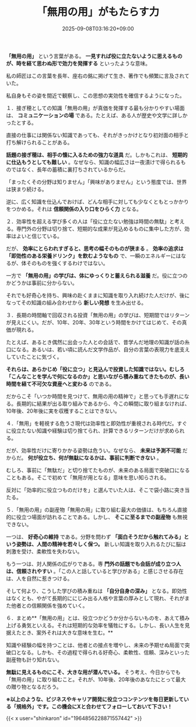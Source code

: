 ﻿---
title: "「無用の用」がもたらす力"
date: 2025-09-08T03:16:20+09:00
draft: false
---

**「無用の用」** という言葉がある。 **一見すれば役に立たないように思えるものが、時を経て思わぬ形で効力を発揮する** といったような意味。

私の師匠はこの言葉を長年、座右の銘に掲げて生き、著作でも頻繁に言及されていた。

私自身もその姿を間近で観察し、この思想の実効性を確信するようになった。

１．接ぎ穂としての知識「無用の用」が真価を発揮する最も分かりやすい場面は、 **コミュニケーションの場** である。たとえば、ある人が歴史や文学に詳しかったとする。

直接の仕事には関係ない知識であっても、それがきっかけとなり初対面の相手と打ち解けられることがある。

**話題の接ぎ穂は、相手の懐に入るための強力な道具** だ。しかもこれは、 **短期的に仕込もうとしても難しい** 。なぜなら、知識の幅広さは一夜漬けで得られるものではなく、長年の蓄積に裏打ちされているからだ。

「まったくその分野は知りません」「興味がありません」という態度では、世界は狭まり続ける。

逆に、広く知識を仕込んでおけば、どんな相手に対しても少なくともとっかかりをつかめる。それは **信頼関係の入り口をひらく力** となる。

２．効率性を超える学び多くの人は「役に立たない勉強は時間の無駄」と考える。専門外の分野は切り捨て、短期的な成果が見込めるものに集中した方が、効率はよいと信じている。

だが、 **効率にとらわれすぎると、思考の幅そのものが狭まる** 。 **効率の追求は「即効性のある栄養ドリンク」を飲むようなもの** で、一瞬のエネルギーにはなるが、体そのものを強くするわけではない。

一方で **「無用の用」の学びは、体にゆっくりと蓄えられる滋養** だ。役に立つのかどうかは事前に分からない。

それでも好奇心を持ち、興味の赴くままに知識を取り入れ続けた人だけが、後になってその知識の組み合わせから **新しい発想** を生み出せる。

３．長期の時間軸で回収される投資「無用の用」の学びは、短期間ではリターンが見えにくい。だが、10年、20年、30年という時間をかけてはじめて、その真価が現れる。

たとえば、あるとき偶然に出会った人との会話で、昔学んだ地理の知識が話の糸口になる。あるいは、若い頃に読んだ文学作品が、自分の言葉の表現力を底支えしていたことに気づく。

**それらは、あらかじめ「役に立つ」と見込んで投資した知識ではない。むしろ「こんなことを学んで何になるのか」と思いながら積み重ねてきたものが、長い時間を経て不可欠な資産へと変わる** のである。

だからこそ「いつか時間を見つけて、無用の用の精神で」と思っても手遅れになる。長期的に結果が出る取り組みであるから、今この瞬間に取り組まなければ、10年後、20年後に実を収穫することはできない。

４．「無用」を軽視する危うさ現代は効率性と即効性が重視される時代だ。すぐに役立たない知識や経験は切り捨てられ、計算できるリターンだけが求められる。

だが、効率性だけに寄りかかる姿勢は危うい。なぜなら、 **未来は予測不可能** だからだ。 **何が役立ち、何が無駄になるかは、事前に判断できない** 。

むしろ、事前に「無駄だ」と切り捨てたものが、未来のある局面で突破口になることもある。そこで初めて「無用が用となる」意味を思い知らされる。

反対に「効率的に役立つものだけを」と選んでいた人は、そこで袋小路に突き当たる。

５．「無用の用」の副産物「無用の用」に取り組む最大の価値は、もちろん直接的に役立つ場面が訪れることである。しかし、 **そこに至るまでの副産物** も無視できない。

一つは、 **好奇心の維持** である。分野を問わず **「面白そうだから触れてみる」という姿勢は、人間の精神を若々しく保つ。** 新しい知識を取り入れるたびに脳は刺激を受け、柔軟性を失わない。

もう一つは、対人関係の広がりである。専 **門外の話題でも会話が成り立つ人は、信頼されやすい** 。「この人と話していると学びがある」と感じさせる存在は、人を自然に惹きつける。

そして何より、こうした学びの積み重ねは **「自分自身の深み」** となる。即効性はなくとも、やがて長期的ににじみ出る人格や言葉の厚みとして現れ、それがまた他者との信頼関係を強めていく。

６．まとめ**「無用の用」とは、役立つかどうか分からないものを、あえて積み上げる勇気といえる。それは短期的な効率を犠牲にする。しかし、長い人生を見据えたとき、案外それは大きな意味を生む。**

知識や経験の幅を持つことは、他者との接点を増やし、未来の予期せぬ局面で突破口となる。しかも、その過程で得られる好奇心、柔軟性、信頼、深みといった副産物も計り知れない。

**無駄に見えるものにこそ、大きな用が潜んでいる。** そう考え、今日からでも「無用の用」に取り組むこと。それが、10年後、20年後のあなたにとって最大の贈り物となるだろう。



**※以上のような、ビジネスやキャリア開発に役立つコンテンツを毎日更新している「規格外」です。この機会にXと合わせてフォローしておいて下さい！**



{{< x user="shinkaron" id="1964856228871557442" >}}